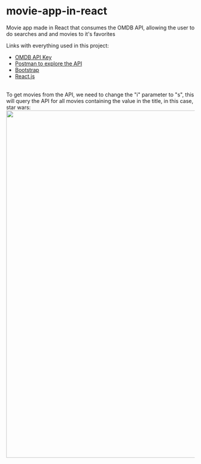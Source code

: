 # movie-app-in-react
Movie app made in React that consumes the OMDB API, allowing the user to do searches and and movies to it's favorites


Links with everything used in this project:
<table>
  <tbody>
       <ul>
         <li><a href="http://www.omdbapi.com/apikey.aspx">OMDB API Key</a></li>
         <li><a href="https://docs.djangoproject.com/en/3.2/ref/class-based-views/">Postman to explore the API</a></li>
         <li><a href="https://getbootstrap.com">Bootstrap</a></li>
         <li><a href="https://pt-br.reactjs.org">React.js</a></li>
       </ul>
  </tbody>
</table>


To get movies from the API, we need to change the "i" parameter to "s", this will query the API for all movies containing the value in the title, in this case, star wars: <br/>
<img src="https://github.com/Hibukim/movie-app-in-react/blob/main/Demo/api-query-demo.png?raw=true" width="928"/>
